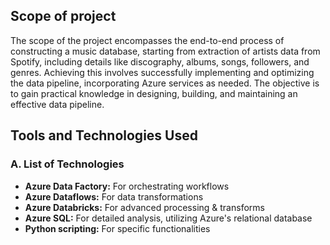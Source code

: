 ## Scope of project

The scope of the project encompasses the end-to-end process of constructing a music database, starting from extraction of artists data from Spotify, including details like discography, albums, songs, followers, and genres. Achieving this involves successfully implementing and optimizing the data pipeline, incorporating Azure services as needed. The objective is to gain practical knowledge in designing, building, and maintaining an effective data pipeline.

## Tools and Technologies Used

### A. List of Technologies
- **Azure Data Factory:** For orchestrating workflows
- **Azure Dataflows:** For data transformations
- **Azure Databricks:** For advanced processing & transforms
- **Azure SQL:** For detailed analysis, utilizing Azure's relational database
- **Python scripting:** For specific functionalities
